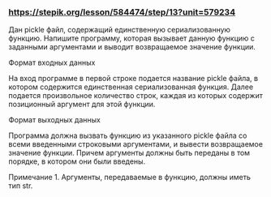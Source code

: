 ### https://stepik.org/lesson/584474/step/13?unit=579234

Дан pickle файл, содержащий единственную сериализованную функцию. Напишите программу, которая вызывает данную функцию с заданными аргументами и выводит возвращаемое значение функции.


Формат входных данных

На вход программе в первой строке подается название pickle файла, в котором содержится единственная сериализованная функция. Далее подается произвольное количество строк, каждая из которых содержит позиционный аргумент для этой функции.


Формат выходных данных

Программа должна вызвать функцию из указанного pickle файла со всеми введенными строковыми аргументами, и вывести возвращаемое значение функции. Причем аргументы должны быть переданы в том порядке, в котором они были введены.


Примечание 1. Аргументы, передаваемые в функцию, должны иметь тип str.


